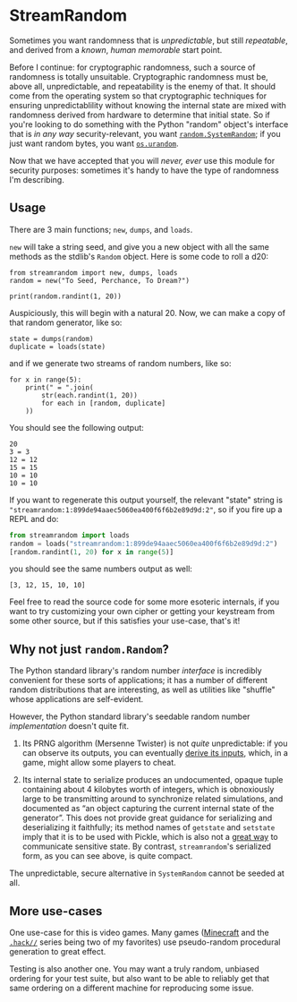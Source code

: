 # StreamRandom

Sometimes you want randomness that is *unpredictable*, but still *repeatable*,
and derived from a *known*, *human memorable* start point.

Before I continue: for cryptographic randomness, such a source of randomness is
totally unsuitable.  Cryptographic randomness must be, above all,
unpredictable, and repeatability is the enemy of that.  It should come from the
operating system so that cryptographic techniques for ensuring
unpredictablility without knowing the internal state are mixed with randomness
derived from hardware to determine that initial state.  So if you're looking to
do something with the Python "random" object's interface that is *in any way*
security-relevant, you want
[`random.SystemRandom`](https://docs.python.org/3.14/library/random.html#random.SystemRandom);
if you just want random bytes, you want
[`os.urandom`](https://docs.python.org/3.14/library/os.html#os.urandom).

Now that we have accepted that you will *never, ever* use this module for
security purposes: sometimes it's handy to have the type of randomness I'm
describing.

## Usage

There are 3 main functions; `new`, `dumps`, and `loads`.

`new` will take a string seed, and give you a new object with all the same
methods as the stdlib's `Random` object.  Here is some code to roll a d20:

```python3
from streamrandom import new, dumps, loads
random = new("To Seed, Perchance, To Dream?")

print(random.randint(1, 20))
```

Auspiciously, this will begin with a natural 20.  Now, we can make a copy of
that random generator, like so:

```python3
state = dumps(random)
duplicate = loads(state)
```

and if we generate two streams of random numbers, like so:

```python3
for x in range(5):
    print(" = ".join(
        str(each.randint(1, 20))
        for each in [random, duplicate]
    ))
```

You should see the following output:

```python3
20
3 = 3
12 = 12
15 = 15
10 = 10
10 = 10
```

If you want to regenerate this output yourself, the relevant "state" string is
`"streamrandom:1:899de94aaec5060ea400f6f6b2e89d9d:2"`, so if you fire up a REPL
and do:

```python
from streamrandom import loads
random = loads("streamrandom:1:899de94aaec5060ea400f6f6b2e89d9d:2")
[random.randint(1, 20) for x in range(5)]
```

you should see the same numbers output as well:

```python3
[3, 12, 15, 10, 10]
```

Feel free to read the source code for some more esoteric internals, if you want
to try customizing your own cipher or getting your keystream from some other
source, but if this satisfies your use-case, that's it!

## Why not just `random.Random`?

The Python standard library's random number *interface* is incredibly
convenient for these sorts of applications; it has a number of different random
distributions that are interesting, as well as utilities like "shuffle" whose
applications are self-evident.

However, the Python standard library's seedable random number *implementation*
doesn't quite fit.

1. Its PRNG algorithm (Mersenne Twister) is not *quite* unpredictable: if you
   can observe its outputs, you can eventually [derive its
   inputs](https://en.wikipedia.org/wiki/Mersenne_Twister#Alternatives), which,
   in a game, might allow some players to cheat.

2. Its internal state to serialize produces an undocumented, opaque tuple
   containing about 4 kilobytes worth of integers, which is obnoxiously large
   to be transmitting around to synchronize related simulations, and documented
   as “an object capturing the current internal state of the generator”.  This
   does not provide great guidance for serializing and deserializing it
   faithfully; its method names of `getstate` and `setstate` imply that it is
   to be used with Pickle, which is also not a [great
   way](https://us.pycon.org/2014/schedule/presentation/155/) to communicate
   sensitive state.  By contrast, `streamrandom`'s serialized form, as you can
   see above, is quite compact.

The unpredictable, secure alternative in `SystemRandom` cannot be seeded at
all.

## More use-cases

One use-case for this is video games.  Many games
([Minecraft](https://www.minecraft.net/) and the
[`.hack//`](https://en.wikipedia.org/wiki/.hack_(video_game_series)) series
being two of my favorites) use pseudo-random procedural generation to great
effect.

Testing is also another one.  You may want a truly random, unbiased ordering
for your test suite, but also want to be able to reliably get that same
ordering on a different machine for reproducing some issue.

